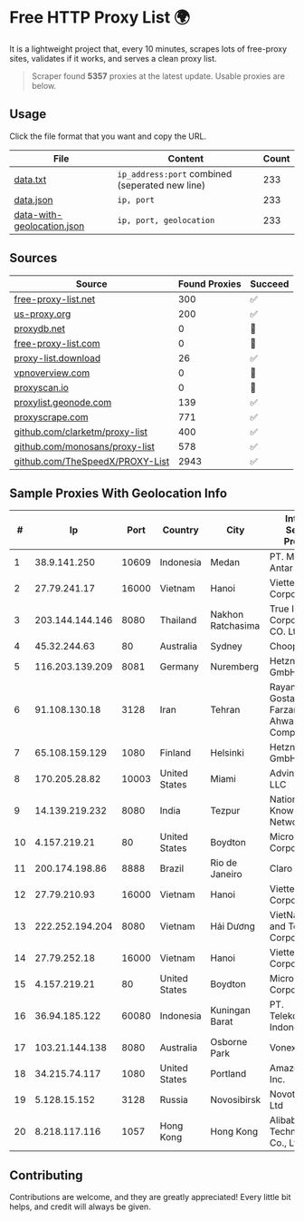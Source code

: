 
# Free HTTP Proxy List 🌍

It is a lightweight project that, every 10 minutes, scrapes lots of free-proxy sites, validates if it works, and serves a clean proxy list.


> Scraper found **5357** proxies at the latest update. Usable proxies are below.

## Usage

Click the file format that you want and copy the URL.


|File|Content|Count|
|----|-------|-----|
|[data.txt](https://raw.githubusercontent.com/themiralay/Proxy-List-World/master/data.txt)|`ip_address:port` combined (seperated new line)|233|
|[data.json](https://raw.githubusercontent.com/themiralay/Proxy-List-World/master/data.json)|`ip, port`|233|
|[data-with-geolocation.json](https://raw.githubusercontent.com/themiralay/Proxy-List-World/master/data-with-geolocation.json)|`ip, port, geolocation`|233|

## Sources

|Source|Found Proxies|Succeed|
|------|-------------|-------|
|[free-proxy-list.net](https://free-proxy-list.net)|300|✅|
|[us-proxy.org](https://www.us-proxy.org)|200|✅|
|[proxydb.net](http://proxydb.net)|0|🚫|
|[free-proxy-list.com](https://free-proxy-list.com/?page=&port=&type%5B%5D=http&type%5B%5D=https&up_time=0&search=Search)|0|🚫|
|[proxy-list.download](https://www.proxy-list.download/HTTP)|26|✅|
|[vpnoverview.com](https://vpnoverview.com/privacy/anonymous-browsing/free-proxy-servers)|0|🚫|
|[proxyscan.io](https://www.proxyscan.io)|0|🚫|
|[proxylist.geonode.com](https://proxylist.geonode.com/api/proxy-list?limit=300&page=1&sort_by=lastChecked&sort_type=desc&protocols=http,https)|139|✅|
|[proxyscrape.com](https://api.proxyscrape.com/v2/?request=displayproxies&protocol=http&timeout=10000&country=all&ssl=all&anonymity=all)|771|✅|
|[github.com/clarketm/proxy-list](https://raw.githubusercontent.com/clarketm/proxy-list/master/proxy-list-raw.txt)|400|✅|
|[github.com/monosans/proxy-list](https://raw.githubusercontent.com/monosans/proxy-list/main/proxies/http.txt)|578|✅|
|[github.com/TheSpeedX/PROXY-List](https://raw.githubusercontent.com/TheSpeedX/PROXY-List/master/http.txt)|2943|✅|


## Sample Proxies With Geolocation Info

|#|Ip|Port|Country|City|Internet Service Provider|
|-|--|----|-------|----|-------------------------|
|1|38.9.141.250|10609|Indonesia|Medan|PT. Media Antar Nusa|
|2|27.79.241.17|16000|Vietnam|Hanoi|Viettel Corporation|
|3|203.144.144.146|8080|Thailand|Nakhon Ratchasima|True Internet Corporation CO. Ltd.|
|4|45.32.244.63|80|Australia|Sydney|Choopa|
|5|116.203.139.209|8081|Germany|Nuremberg|Hetzner Online GmbH|
|6|91.108.130.18|3128|Iran|Tehran|Rayaneh Gostar Farzanegan Ahwaz Company LTD.|
|7|65.108.159.129|1080|Finland|Helsinki|Hetzner Online GmbH|
|8|170.205.28.82|10003|United States|Miami|Advin Services LLC|
|9|14.139.219.232|8080|India|Tezpur|National Knowledge Network|
|10|4.157.219.21|80|United States|Boydton|Microsoft Corporation|
|11|200.174.198.86|8888|Brazil|Rio de Janeiro|Claro S.A|
|12|27.79.210.93|16000|Vietnam|Hanoi|Viettel Corporation|
|13|222.252.194.204|8080|Vietnam|Hải Dương|VietNam Post and Telecom Corporation|
|14|27.79.252.18|16000|Vietnam|Hanoi|Viettel Corporation|
|15|4.157.219.21|80|United States|Boydton|Microsoft Corporation|
|16|36.94.185.122|60080|Indonesia|Kuningan Barat|PT. Telekomunikasi Indonesia|
|17|103.21.144.138|8080|Australia|Osborne Park|Vonex Pty Ltd|
|18|34.215.74.117|1080|United States|Portland|Amazon.com, Inc.|
|19|5.128.15.152|3128|Russia|Novosibirsk|Novotelecom Ltd|
|20|8.218.117.116|1057|Hong Kong|Hong Kong|Alibaba (US) Technology Co., Ltd.|



## Contributing

Contributions are welcome, and they are greatly appreciated! Every
little bit helps, and credit will always be given.

